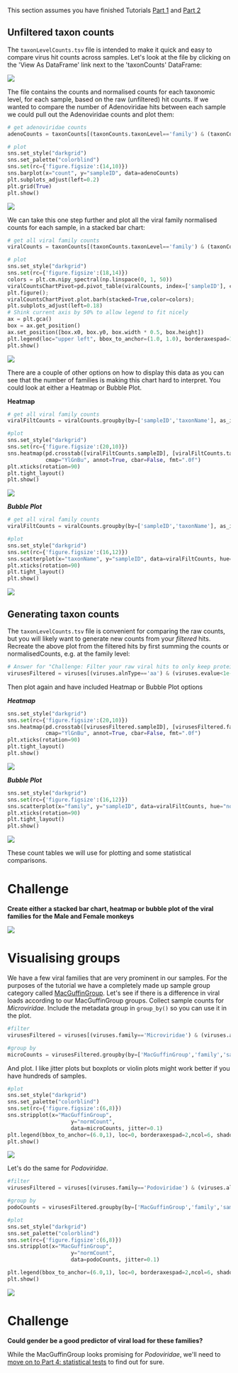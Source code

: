 This section assumes you have finished Tutorials [Part 1](pythontTutorialPt1.md) and [Part 2](pythonTutorialPt2.md)

## Unfiltered taxon counts

The `taxonLevelCounts.tsv` file is intended to make it quick and easy to compare virus hit counts across samples.
Let's look at the file by clicking on the 'View As DataFrame' link next to the 'taxonCounts' DataFrame:

[![](img/pythonTaxCountTable.png)](img/pythonTaxCountTable.png)

The file contains the counts and normalised counts for each taxonomic level, for each sample, 
based on the raw (unfiltered) hit counts.
If we wanted to compare the number of Adenoviridae hits between each sample we could pull out the Adenoviridae counts and plot them:

```python
# get adenoviridae counts
adenoCounts = taxonCounts[(taxonCounts.taxonLevel=='family') & (taxonCounts.taxonName=='Adenoviridae')]

# plot
sns.set_style("darkgrid")
sns.set_palette("colorblind")
sns.set(rc={'figure.figsize':(14,10)})
sns.barplot(x="count", y="sampleID", data=adenoCounts)
plt.subplots_adjust(left=0.2)
plt.grid(True)
plt.show()
```

[![](img/pythonTutAdenoBar.png)](img/pythonTutAdenoBar.png)

We can take this one step further and plot all the viral family normalised counts for each sample, in a stacked bar chart:

```python
# get all viral family counts
viralCounts = taxonCounts[(taxonCounts.taxonLevel=='family') & (taxonCounts.taxonPath.str.contains('k_Viruses'))]

# plot
sns.set_style("darkgrid")
sns.set(rc={'figure.figsize':(18,14)})
colors = plt.cm.nipy_spectral(np.linspace(0, 1, 50))
viralCountsChartPivot=pd.pivot_table(viralCounts, index=['sampleID'], columns=['taxonName'], values=['count'], aggfunc='sum')
plt.figure();
viralCountsChartPivot.plot.barh(stacked=True,color=colors);
plt.subplots_adjust(left=0.18)
# Shink current axis by 50% to allow legend to fit nicely
ax = plt.gca()
box = ax.get_position()
ax.set_position([box.x0, box.y0, box.width * 0.5, box.height])
plt.legend(loc="upper left", bbox_to_anchor=(1.0, 1.0), borderaxespad=1,ncol=2, shadow=True, labelspacing=1.5, borderpad=1.5)
plt.show()
```

[![](img/pythonTutViralCounts.png)](img/pythonTutViralCounts.png)

There are a couple of other options on how to display this data as you can see that the number
of families is making this chart hard to interpret. You could look at either a Heatmap or Bubble Plot.

**Heatmap**
```python
# get all viral family counts
viralFiltCounts = viralCounts.groupby(by=['sampleID','taxonName'], as_index=False)['count'].agg('sum')

#plot
sns.set_style("darkgrid")
sns.set(rc={'figure.figsize':(20,10)})
sns.heatmap(pd.crosstab([viralFiltCounts.sampleID], [viralFiltCounts.taxonName], values=viralFiltCounts['count'], aggfunc='sum', dropna=False).fillna(0),
            cmap="YlGnBu", annot=True, cbar=False, fmt=".0f")
plt.xticks(rotation=90)
plt.tight_layout()
plt.show()
```

[![](img/pythonTutViralCountsHM.png)](img/pythonTutViralCountsHM.png)

***Bubble Plot***
```python
# get all viral family counts
viralFiltCounts = viralCounts.groupby(by=['sampleID','taxonName'], as_index=False)['count'].agg('sum')

#plot
sns.set_style("darkgrid")
sns.set(rc={'figure.figsize':(16,12)})
sns.scatterplot(x="taxonName", y="sampleID", data=viralFiltCounts, hue="count", s=viralFiltCounts['count'])
plt.xticks(rotation=90)
plt.tight_layout()
plt.show()
```

[![](img/pythonTutViralCountsBP.png)](img/pythonTutViralCountsBP.png)

## Generating taxon counts

The `taxonLevelCounts.tsv` file is convenient for comparing the raw counts,
but you will likely want to generate new counts from your _filtered_ hits.
Recreate the above plot from the filtered hits by first summing the counts
or normalisedCounts, e.g. at the family level:

```python
# Answer for "Challenge: Filter your raw viral hits to only keep protein hits with an evalue < 1e-10"
virusesFiltered = viruses[(viruses.alnType=='aa') & (viruses.evalue<1e-10)]

```

Then plot again and have included Heatmap or Bubble Plot options

***Heatmap***

```python
sns.set_style("darkgrid")
sns.set(rc={'figure.figsize':(20,10)})
sns.heatmap(pd.crosstab([virusesFiltered.sampleID], [virusesFiltered.family], values=virusesFiltered.normCount, aggfunc='sum', dropna=False).fillna(0),
            cmap="YlGnBu", annot=True, cbar=False, fmt=".0f")
plt.xticks(rotation=90)
plt.tight_layout()
plt.show()
```

[![](img/pythonTuteViralFiltCountsHM.png)](img/pythonTuteViralFiltCountsHM.png)

***Bubble Plot***

```python
sns.set_style("darkgrid")
sns.set(rc={'figure.figsize':(16,12)})
sns.scatterplot(x="family", y="sampleID", data=viralFiltCounts, hue="normCount", s=viralFiltCounts.normCount)
plt.xticks(rotation=90)
plt.tight_layout()
plt.show()
```

[![](img/pythonTuteViralFiltCountsBP.png)](img/pythonTuteViralFiltCountsBP.png)

These count tables we will use for plotting and some statistical comparisons.

# Challenge

**Create either a stacked bar chart, heatmap or bubble plot of the viral families for the Male and Female monkeys**

![](img/pythonTutGenderCounts.png)

# Visualising groups

We have a few viral families that are very prominent in our samples.
For the purposes of the tutorial we have a completely made up sample group category called [MacGuffinGroup](https://en.wikipedia.org/wiki/MacGuffin).
Let's see if there is a difference in viral loads according to our MacGuffinGroup groups.
Collect sample counts for _Microviridae_.
Include the metadata group in `group_by()` so you can use it in the plot.

```python
#filter
virusesFiltered = viruses[(viruses.family=='Microviridae') & (viruses.alnType=='aa') & (viruses.evalue<1e-10)]

#group by
microCounts = virusesFiltered.groupby(by=['MacGuffinGroup','family','sampleID'], as_index=False)['normCount'].agg('sum')
```

And plot. I like jitter plots but boxplots or violin plots might work better if you have hundreds of samples.

```python
#plot
sns.set_style("darkgrid")
sns.set_palette("colorblind")
sns.set(rc={'figure.figsize':(6,8)})
sns.stripplot(x="MacGuffinGroup",
                    y="normCount",
                    data=microCounts, jitter=0.1)
plt.legend(bbox_to_anchor=(6.0,1), loc=0, borderaxespad=2,ncol=6, shadow=True, labelspacing=1.5, borderpad=1.5)
plt.show()
```

![](img/pythonPlottuteMicrovirJitter.png)

Let's do the same for _Podoviridae_.

```python
#filter
virusesFiltered = viruses[(viruses.family=='Podoviridae') & (viruses.alnType=='aa') & (viruses.evalue<1e-10)]

#group by
podoCounts = virusesFiltered.groupby(by=['MacGuffinGroup','family','sampleID'], as_index=False)['normCount'].agg('sum')

#plot
sns.set_style("darkgrid")
sns.set_palette("colorblind")
sns.set(rc={'figure.figsize':(6,8)})
sns.stripplot(x="MacGuffinGroup",
                    y="normCount",
                    data=podoCounts, jitter=0.1)

plt.legend(bbox_to_anchor=(6.0,1), loc=0, borderaxespad=2,ncol=6, shadow=True, labelspacing=1.5, borderpad=1.5)
plt.show()
```

![](img/pythonTutePodoJitter.png)

# Challenge

**Could gender be a good predictor of viral load for these families?**

While the MacGuffinGroup looks promising for _Podoviridae_, 
we'll need to [move on to Part 4: statistical tests](pythonTutorialPt4.md) to find out for sure. 

